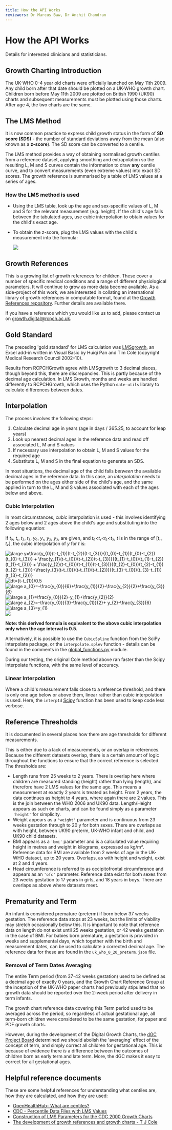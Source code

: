 ```yaml
---
title: How the API Works
reviewers: Dr Marcus Baw, Dr Anchit Chandran
---
```

# How the API Works

Details for interested clinicians and statisticians.

## Growth Charting Introduction

The UK-WHO 0-4 year old charts were officially launched on May 11th 2009. Any child born after that date should be plotted on a UK-WHO growth chart. Children born before May 11th 2009 are plotted on British 1990 (UK90) charts and subsequent measurements must be plotted using those charts. After age 4, the two charts are the same.

## The LMS Method

It is now common practice to express child growth status in the form of **SD score (SDS)** - the number of standard deviations away from the mean (also known as a **z-score**). The SD score can be converted to a centile.

The LMS method provides a way of obtaining normalised growth centiles from a reference dataset, applying smoothing and extrapolation so the resulting L, M and S curves contain the information to draw **any** centile curve, and to convert measurements (even extreme values) into exact SD scores. The growth reference is summarised by a table of LMS values at a series of ages.

### How the LMS method is used

- Using the LMS table, look up the age and sex-specific values of L, M and S for the relevant measurement (e.g. height). If the child's age falls between the tabulated ages, use cubic interpolation to obtain values for the child's exact age.

- To obtain the z-score, plug the LMS values with the child's measurement into the formula:
  <div class="latex">
  <img src="https://latex.codecogs.com/svg.image?z=((measure/M)^L)-1/(L/S))"></img>
  </div>

## Growth References

This is a growing list of growth references for children. These cover a number of specific medical conditions and a range of different physiological parameters. It will continue to grow as more data become available. As a side-project of this work, we are interested in collating an international library of growth references in computable format, found at the [Growth References repository](https://github.com/rcpch/growth-references). Further details are available there.

If you have a reference which you would like us to add, please contact us on [growth.digital@rcpch.ac.uk](mailto:growth.digital@rcpch.ac.uk).

## Gold Standard

The preceding 'gold standard' for LMS calculation was [LMSgrowth](https://www.healthforallchildren.com/shop-base/shop/software/lmsgrowth/), an Excel add-in written in Visual Basic by Huiqi Pan and Tim Cole (copyright Medical Research Council 2002–10).

Results from RCPCHGrowth agree with LMSgrowth to 3 decimal places, though beyond this, there are discrepancies. This is partly because of the decimal age calculation. In LMS Growth, months and weeks are handled differently to RCPCHGrowth, which uses the Python `date-utils` library to calculate differences between dates.

## Interpolation

The process involves the following steps:

1. Calculate decimal age in years (age in days / 365.25, to account for leap years)
2. Look up nearest decimal ages in the reference data and read off associated L, M and S values
3. If necessary use interpolation to obtain L, M and S values for the required age
4. Substitute L, M and S in the final equation to generate an SDS.

In most situations, the decimal age of the child falls *between* the available decimal ages in the reference data. In this case, an *interpolation* needs to be performed on the ages either side of the child's age, and the same applied in turn to the L, M and S values associated with each of the ages below and above.

### Cubic Interpolation

In most circumstances, *cubic* interpolation is used - this involves identifying 2 ages below and 2 ages above the child's age and substituting into the following equation:

If _t₀_, _t₁_, _t₂_, _t₃_, _y₀_, _y₁_, _y₂_, _y₃_, are given, and _t₀_<_t₁_<_t₂_<_t₃_, _t_ is in the range of [*t₁*, *t₂*], the cubic interpolation of _y_ for _t_ is:

<div class="latex">
<img src="https://latex.codecogs.com/svg.latex?\inline&space;\bg_white&space;\large&space;y=\frac{y_{0}(t-t_{1})(t-t_{2})(t-t_{3})}{(t_{0}-t_{1})(t_{0}-t_{2})(t_{0}-t_{3})}&space;&plus;&space;\frac{y_{1}(t-t_{0})(t-t_{2})(t-t_{3})}{(t_{1}-t_{0})(t_{1}-t_{2})(t_{1}-t_{3})}&space;&plus;&space;\frac{y_{2}(t-t_{0})(t-t_{1})(t-t_{3})}{(t_{2}-t_{0})(t_{2}-t_{1})(t_{2}-t_{3})}&plus;\frac{y_{3}(t-t_{0})(t-t_{1})(t-t_{2})}{(t_{3}-t_{0})(t_{3}-t_{1})(t_{3}-t_{2})}" title="\large y=\frac{y_{0}(t-t_{1})(t-t_{2})(t-t_{3})}{(t_{0}-t_{1})(t_{0}-t_{2})(t_{0}-t_{3})} + \frac{y_{1}(t-t_{0})(t-t_{2})(t-t_{3})}{(t_{1}-t_{0})(t_{1}-t_{2})(t_{1}-t_{3})} + \frac{y_{2}(t-t_{0})(t-t_{1})(t-t_{3})}{(t_{2}-t_{0})(t_{2}-t_{1})(t_{2}-t_{3})}+\frac{y_{3}(t-t_{0})(t-t_{1})(t-t_{2})}{(t_{3}-t_{0})(t_{3}-t_{1})(t_{3}-t_{2})}" />
</div>
<div class="latex">
<img src="https://latex.codecogs.com/svg.latex?\inline&space;\bg_white&space;\large&space; dt=(t-t_{1})/0.5" title="dt=(t-t_{1})/0.5"/>
</div>
<div class="latex">
  <img src="https://latex.codecogs.com/svg.latex?\inline&space;\large&space;a_{0}=-\frac{y_{0}}{6}&plus;\frac{y_{1}}{2}-\frac{y_{2}}{2}&plus;\frac{y_{3}}{6}" title="\large a_{0}=-\frac{y_{0}}{6}+\frac{y_{1}}{2}-\frac{y_{2}}{2}+\frac{y_{3}}{6}" />
</div>
<div class="latex">
  <img src="https://latex.codecogs.com/svg.latex?\inline&space;\large&space;a_{1}=\frac{y_{0}}{2}-y_{1}&plus;\frac{y_{2}}{2}" title="\large a_{1}=\frac{y_{0}}{2}-y_{1}+\frac{y_{2}}{2}" />
</div>
<div class="latex">
  <img src="https://latex.codecogs.com/svg.latex?\inline&space;\Large&space;a_{2}=-\frac{y_{0}}{3}-\frac{y_{1}}{2}&plus;&space;y_{2}-\frac{y_{3}}{6}" title="\large a_{2}=-\frac{y_{0}}{3}-\frac{y_{1}}{2}+ y_{2}-\frac{y_{3}}{6}" />
</div>
<div class="latex">
  <img src="https://latex.codecogs.com/svg.latex?\inline&space;\large&space;a_{3}=y_{1}" title="\large a_{3}=y_{1}" />
</div>
<div class="latex">
<img src="https://latex.codecogs.com/svg.image?y=a_{0}&space;dt^{3}&plus;a_{1}dt^{2}&plus;a_{2}dt&plus;a_{3}"/>
</div>

**Note: this derived formula is equivalent to the above cubic interpolation only when the age interval is 0.5.**

Alternatively, it is possible to use the `CubicSpline` function from the SciPy interpolate package, or the `interpolate.splev` function - details can be found in the comments in the [global_functions.py](https://github.com/rcpch/rcpchgrowth-python/blob/live/rcpchgrowth/global_functions.py) module.

During our testing, the original Cole method above ran faster than the Scipy interpolate functions, with the same level of accuracy.

### Linear Interpolation

Where a child's measurement falls close to a reference threshold, and there is only one age below or above them, linear rather than cubic interpolation is used. Here, the `interp1d` [Scipy](https://docs.scipy.org/doc/scipy/reference/generated/scipy.interpolate.interp1d.html) function has been used to keep code less verbose.

## Reference Thresholds

It is documented in several places how there are age thresholds for different measurements.

This is either due to a lack of measurements, or an overlap in references. Because the different datasets overlap, there is a certain amount of logic throughout the functions to ensure that the correct reference is selected. The thresholds are:

- Length runs from 25 weeks to 2 years. There is overlap here where children are measured standing (height) rather than lying (length), and therefore have 2 LMS values for the same age.  This means a measurement at exactly 2 years is treated as height. From 2 years, the data continues as height to 4 years, where again there are 2 values. This is the join between the WHO 2006 and UK90 data. Length/Height appears as such on charts, and can be found simply as a parameter `'height'` for simplicity.
- Weight appears as a `'weight'` parameter and is continuous from 23 weeks gestation through to 20 y for both sexes. There are overlaps as with height, between UK90 preterm, UK-WHO infant and child, and UK90 child datasets.
- BMI appears as a `'bmi'` parameter and is a calculated value requiring height in metres and weight in kilograms, expressed as kg/m². Reference data for BMI are available from 2 weeks of age in the UK-WHO dataset, up to 20 years. Overlaps, as with height and weight, exist at 2 and 4 years.
- Head circumference is referred to as occipitofrontal circumference and appears as an `'ofc'` parameter. Reference data exist for both sexes from 23 weeks gestation to 17 years in girls, and 18 years in boys. There are overlaps as above where datasets meet.

## Prematurity and Term

An infant is considered premature (preterm) if born below 37 weeks gestation. The reference data stops at 23 weeks, but the limits of viability may stretch occasionally below this. It is important to note that reference data on length do not exist until 25 weeks gestation, or 42 weeks gestation in the case of BMI. For babies born premature, a gestation is provided in weeks and supplemental days, which together with the birth and measurement dates, can be used to calculate a corrected decimal age. The reference data for these are found in the `uk_who_0_20_preterm.json` file.

### Removal of Term Dates Averaging

The entire Term period (from 37-42 weeks gestation) used to be defined as a decimal age of exactly 0 years, and the Growth Chart Reference Group at the inception of the UK-WHO paper charts had previously stipulated that no growth data should be reported over the 2-week period after delivery in term infants.

The growth chart reference data covering this Term period used to be averaged across the period, so regardless of actual gestational age, all term-born children were considered to be the same gestation, for paper and PDF growth charts.

However, during the development of the Digital Growth Charts, the [dGC Project Board](../../about/team#project-board) determined we should abolish the 'averaging' effect of the concept of term, and simply correct all children for gestational age. This is because of evidence there *is* a difference between the outcomes of children born as early term and late term. More, the dGC makes it easy to correct for all gestational ages.

## Helpful reference documents

These are some helpful references for understanding what centiles are, how they are calculated, and how they are used:

- [OpenHealthHub- What are centiles?](https://www.openhealthhub.org/t/centile-part-1-what-are-centiles/463)
- [CDC - Percentile Data Files with LMS Values](https://www.cdc.gov/growthcharts/percentile_data_files.htm)
- [Construction of LMS Parameters for the CDC 2000 Growth Charts](https://www.cdc.gov/nchs/data/nhsr/nhsr063.pdf)
- [The development of growth references and growth charts - T J Cole](https://www.ncbi.nlm.nih.gov/pmc/articles/PMC3920659/)
